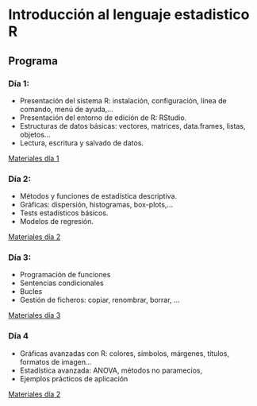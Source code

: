 Introducción al lenguaje estadistico R
=================================================

Programa
--------

### Día 1:
- Presentación del sistema R: instalación, configuración, línea de comando, menú de ayuda,... 
- Presentación del entorno de edición de R: RStudio. 
- Estructuras de datos básicas: vectores, matrices, data.frames, listas, objetos...
- Lectura, escritura y salvado de datos.

[Materiales día 1](materiales/intro_r_materiales_1.zip)


### Día 2: 
- Métodos y funciones de estadística descriptiva.
- Gráficas: dispersión, histogramas, box-plots,...
- Tests estadísticos básicos.
- Modelos de regresión.

[Materiales día 2](materiales/intro_r_materiales_2.zip)

### Día 3:
- Programación de funciones
- Sentencias condicionales
- Bucles 
- Gestión de ficheros: copiar, renombrar, borrar, ...

[Materiales día 3](materiales/intro_r_materiales_3.zip)

### Día 4
- Gráficas avanzadas con R: colores, símbolos, márgenes, títulos, formatos de imagen...
- Estadística avanzada: ANOVA, métodos no paramecios, 
- Ejemplos prácticos de aplicación

[Materiales día 2](materiales/intro_r_materiales_2.zip)

